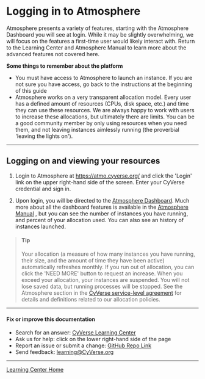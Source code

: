 # Logging in to Atmosphere

Atmosphere presents a variety of features, starting with the Atmosphere
Dashboard you will see at login. While it may be slightly overwhelming,
we will focus on the features a first-time user would likely interact
with. Return to the Learning Center and Atmosphere Manual to learn more
about the advanced features not covered here.

**Some things to remember about the platform**

-   You must have access to Atmosphere to launch an instance. If you are
    not sure you have access, go back to the instructions at the
    beginning of this guide
-   Atmosphere works on a very transparent allocation model. Every user
    has a defined amount of resources (CPUs, disk space, etc.) and time
    they can use these resources. We are always happy to work with users
    to increase these allocations, but ultimately there are limits. You
    can be a good community member by only using resources when you need
    them, and not leaving instances aimlessly running (the proverbial
    'leaving the lights on').

------------------------------------------------------------------------

## Logging on and viewing your resources

 1.  Login to Atmosphere at <https://atmo.cyverse.org/> and click the
     'Login' link on the upper right-hand side of the screen. Enter
     your CyVerse credential and sign in.

 2.  Upon login, you will be directed to the [Atmosphere
     Dashboard](https://atmo.cyverse.org/application/dashboard). Much
     more about all the dashboard features is available in the
     [Atmosphere
     Manual](https://wiki.cyverse.org/wiki/display/atmman/About+the+Atmosphere+Dashboard)
     , but you can see the number of instances you have running, and
     percent of your allocation used. You can also see an history of
     instances launched.



> #### Tip
> Your allocation (a measure of how many instances you have running,
> their size, and the amount of time they have been active)
> automatically refreshes monthly. If you run out of allocation, you
> can click the 'NEED MORE' button to request an increase. When
> you exceed your allocation, your instances are suspended. You will
> not lose saved data, but running processes will be stopped. See
> the Atmosphere section in the [CyVerse service-level
> agreement](http://www.cyverse.org/service-level-agreement#Atmo)
> for details and definitions related to our allocation policies.

------------------------------------------------------------------------

#### Fix or improve this documentation 

-   Search for an answer: [CyVerse Learning Center](https://learning.cyverse.org/en/latest/)
-   Ask us for help: click on the lower right-hand side of the page
-   Report an issue or submit a change: [GitHub Repo Link](https://github.com/CyVerse-learning-materials/atmosphere_guide/tree/mkdocs)
-   Send feedback: [learning@CyVerse.org](learning@CyVerse.org)

------------------------------------------------------------------------

[Learning Center Home](http://learning.cyverse.org/)